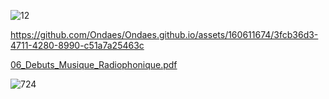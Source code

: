 ![12](https://github.com/Ondaes/Ondaes.github.io/assets/160611674/35df982f-2fad-42c1-b6c6-e0a06f2dc4d7)

https://github.com/Ondaes/Ondaes.github.io/assets/160611674/3fcb36d3-4711-4280-8990-c51a7a25463c



[06_Debuts_Musique_Radiophonique.pdf](https://github.com/Ondaes/Ondaes.github.io/files/14496942/06_Debuts_Musique_Radiophonique.pdf)


![724](https://github.com/Ondaes/Ondaes.github.io/assets/160611674/c6e692f1-b968-4700-9a0f-a109e452362d)
